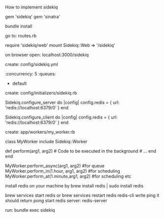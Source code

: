 How to implement sidekiq


<!-- Step 1: Add Gems -->
gem 'sidekiq'
gem 'sinatra'

<!-- Step 2: run bundle -->
bundle install

<!-- Step 3: Add route -->
go to: routes.rb

require 'sidekiq/web'
  mount Sidekiq::Web => '/sidekiq'

  on browser open: localhost:3000/sidekiq

<!-- Step 4: add file -->

create: config/sidekiq.yml

:concurrency: 5
:queues:
  - default


  <!-- Step 5: Add file -->

create: config/initializers/sidekiq.rb

  Sidekiq.configure_server do |config|
  config.redis = { url: 'redis://localhost:6379/0' }
end

Sidekiq.configure_client do |config|
  config.redis = { url: 'redis://localhost:6379/0' }
end


<!-- Step 6: Create worker class -->

create: app/workers/my_worker.rb

class MyWorker
  include Sidekiq::Worker

  def perform(arg1, arg2)
    # Code to be executed in the background
    # ...
  end
end


<!-- Step 7: Perform processing by calling -->

MyWorker.perform_async(arg1, arg2) #for queue
MyWorker.perform_in(1.hour, arg1, arg2) #for scheduling
MyWorker.perform_at(1.minute,arg1, arg2) #for scheduling
etc

<!-- Step 8: install redis server -->

install redis on your machine by brew install redis | sudo install redis

brew services start redis or  brew services restart redis
redis-cli
write ping it should return pong
start redis server: redis-server


<!-- Step 9: final step to execute the job or process -->
run: bundle exec sidekiq 




